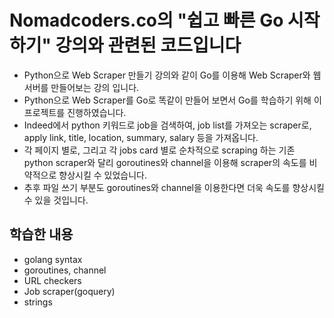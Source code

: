 # Nomadcoders.co의 "쉽고 빠른 Go 시작하기" 강의와 관련된 코드입니다

- Python으로 Web Scraper 만들기 강의와 같이 Go를 이용해 Web Scraper와 웹서버를 만들어보는 강의 입니다. 
- Python으로 Web Scraper를 Go로 똑같이 만들어 보면서 Go를 학습하기 위해 이 프로젝트를 진행하였습니다. 
- Indeed에서 python 키워드로 job을 검색하여, job list를 가져오는 scraper로, apply link, title, location, summary, salary 등을 가져옵니다. 
- 각 페이지 별로, 그리고 각 jobs card 별로 순차적으로 scraping 하는 기존 python scraper와 달리 goroutines와 channel을 이용해 scraper의 속도를 비약적으로 향상시킬 수 있었습니다.
- 추후 파일 쓰기 부분도 goroutines와 channel을 이용한다면 더욱 속도를 향상시킬 수 있을 것입니다.



## 학습한 내용 

- golang syntax 
- goroutines, channel
- URL checkers 
- Job scraper(goquery)
- strings